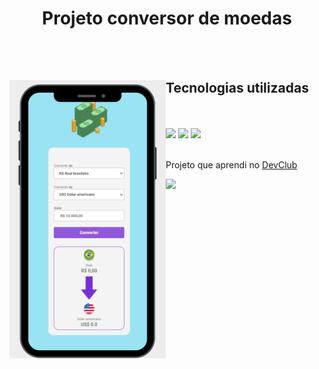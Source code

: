 <h1 align="center" >Projeto conversor de moedas</h1>
<br>
<br>
<section>
  <div align="right">
    <img align="left" src="./assets/comversor.png" width="250px" /> 
    </div>
  <div align="left">
    <h2>Tecnologias utilizadas</h2>
    <br>
    <br>
    <img src=https://img.shields.io/badge/HTML5-E34F26?style=for-the-badge&logo=html5&logoColor=white />
    <img src="https://img.shields.io/badge/CSS-239120?&style=for-the-badge&logo=css3&logoColor=white" />
    <img src=https://img.shields.io/badge/JavaScript-323330?style=for-the-badge&logo=javascript&logoColor=F7DF1E />
    <br>
    <br>
    <p>Projeto que aprendi no <a href="https://rodolfomori.com.br/devclub/">DevClub</a></p>
    <img src="https://rodolfomori.com.br/wp-content/uploads/elementor/thumbs/LOGO_1-pl6s0w83bob17fyv2myc9hccfjkrd6md916y3lfbcg.png" width="200px" />
  </div>
</section>


